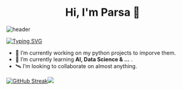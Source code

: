 <h1 align="center">Hi, I'm Parsa 👋</h1>

![header](https://capsule-render.vercel.app/api?type=wave&color=auto&height=300&section=header&text=capsule%20render&fontSize=90)

[![Typing SVG](https://readme-typing-svg.demolab.com?font=Agdasima&size=35&pause=1000&width=435&lines=A+Python+Developer)](https://git.io/typing-svg)

- 🔭 I’m currently working on my python projects to imporve them.
- 🌱 I’m currently learning **AI, Data Science & ...** .
- 🛰 I’m looking to collaborate on almost anything.

 [![GitHub Streak](https://streak-stats.demolab.com?user=Parsajf&theme=transparent&hide_border=true&border_radius=1000&date_format=j%20M%5B%20Y%5D&fire=EB6600&ring=EB6600&currStreakNum=EB6600&currStreakLabel=EB6600&hide_total_contributions=true)](https://git.io/streak-stats)![](http://github-profile-summary-cards.vercel.app/api/cards/stats?username=Parsajf&theme=transparent)

<!--
![trophy](https://github-profile-trophy.vercel.app/?username=ryo-ma&margin-w=15&margin-h=15&no-frame=true&no-bg=true&title=Stars,Followers,Commits,Issues,PullRequest,Reviews&theme=juicyfresh)
**Parsajf/Parsajf** is a ✨ _special_ ✨ repository because its `README.md` (this file) appears on your GitHub profile.

Here are some ideas to get you started:

- 🔭 I’m currently working on ...
- 🌱 I’m currently learning ...
- 👯 I’m looking to collaborate on ...
- 🤔 I’m looking for help with ...
- 💬 Ask me about ...
- 📫 How to reach me: ...
- 😄 Pronouns: ...
- ⚡ Fun fact: ...
-->
